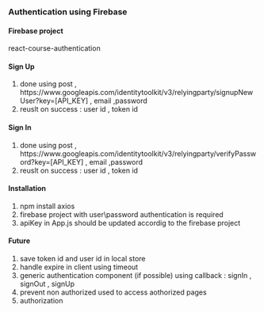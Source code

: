<h3>Authentication using Firebase</h3>

<h4>Firebase project</h4>
react-course-authentication


<h4>Sign Up</h4>
<ol>
  <li>done using post ,  https://www.googleapis.com/identitytoolkit/v3/relyingparty/signupNewUser?key=[API_KEY] , email ,password</li>
  <li>reuslt on success : user id , token id</li>
</ol>

<h4>Sign In</h4>
<ol>
  <li>done using post , https://www.googleapis.com/identitytoolkit/v3/relyingparty/verifyPassword?key=[API_KEY] , email ,password</li>
  <li>reuslt on success : user id , token id</li>
</ol>



<h4>Installation</h4>
<ol>
  <li>npm install axios</li>
  <li>firebase project with user\password authentication is required</li>
  <li>apiKey in App.js should be updated accordig to the firebase project</li>
</ol>


<h4>Future</h4>
<ol>
  <li>save token id and user id in local store</li>
  <li>handle expire in client using timeout</li>
  <li>generic authentication component (if possible) using callback : signIn , signOut , signUp </li>
  <li>prevent non authorized used to access aothorized pages </li>
  <li>authorization</li>
</ol>
